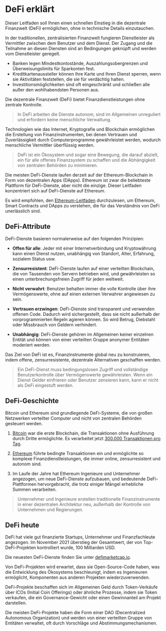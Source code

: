 # DeFi erklärt

Dieser Leitfaden soll Ihnen einen schnellen Einstieg in die dezentrale Finanzwelt (DeFi) ermöglichen, ohne in technische Details einzutauchen.

In der traditionellen, zentralisierten Finanzwelt fungieren Dienstleister als Vermittler zwischen dem Benutzer und dem Dienst. Der Zugang und die Teilnahme an diesen Diensten sind an Bedingungen geknüpft und werden vom Dienstleister geregelt.

- Banken legen Mindestkontostände, Auszahlungsobergrenzen und Überweisungslimits für Sparkonten fest.
- Kreditkartenaussteller können Ihre Karte und Ihren Dienst sperren, wenn sie Aktivitäten feststellen, die sie für verdächtig halten.
- Investitionsmöglichkeiten sind oft eingeschränkt und schließen alle außer den wohlhabendsten Personen aus.

Die dezentrale Finanzwelt (DeFi) bietet Finanzdienstleistungen ohne zentrale Kontrolle.

> In DeFi arbeiten die Dienste autonom, sind im Allgemeinen unreguliert und erfordern keine menschliche Verwaltung.

Technologien wie das Internet, Kryptografie und Blockchain ermöglichen die Erstellung von Finanzinstrumenten, bei denen Vertrauen und Zuverlässigkeit durch Computerprogramme gewährleistet werden, wodurch menschliche Vermittler überflüssig werden.

> DeFi ist ein Ökosystem und sogar eine Bewegung, die darauf abzielt, ein für alle offenes Finanzsystem zu schaffen und die Abhängigkeit von zentralen Behörden zu minimieren.

Die meisten DeFi-Dienste laufen derzeit auf der Ethereum-Blockchain in Form von dezentralen Apps (DApps). Ethereum ist zwar die beliebteste Plattform für DeFi-Dienste, aber nicht die einzige. Dieser Leitfaden konzentriert sich auf DeFi-Dienste auf Ethereum.

Es wird empfohlen, den [Ethereum-Leitfaden](../../token_guides/de/ethereum.md) durchzulesen, um Ethereum, Smart Contracts und DApps zu verstehen, die für das Verständnis von DeFi unerlässlich sind.

## DeFi-Attribute

DeFi-Dienste basieren normalerweise auf den folgenden Prinzipien:

- **Offen für alle**: Jeder mit einer Internetverbindung und Kryptowährung kann einen Dienst nutzen, unabhängig von Standort, Alter, Erfahrung, sozialem Status usw.

- **Zensurresistent**: DeFi-Dienste laufen auf einer verteilten Blockchain, die von Tausenden von Servern betrieben wird, und gewährleisten so einen unterbrechungsfreien Zugriff für jeden weltweit.

- **Nicht verwahrt**: Benutzer behalten immer die volle Kontrolle über ihre Vermögenswerte, ohne auf einen externen Verwahrer angewiesen zu sein.

- **Vertrauen erzwingen**: DeFi-Dienste sind transparent und verwenden offenen Code. Dadurch wird sichergestellt, dass sie nicht außerhalb der vorprogrammierten Regeln agieren können. So wird Betrug, Diebstahl oder Missbrauch von Geldern verhindert.

- **Unabhängig**: DeFi-Dienste gehören im Allgemeinen keiner einzelnen Entität und können von einer verteilten Gruppe anonymer Entitäten moderiert werden.

Das Ziel von DeFi ist es, Finanzinstrumente global neu zu konstruieren, indem offene, zensurresistente, dezentrale Alternativen geschaffen werden.

> Ein DeFi-Dienst muss bedingungslosen Zugriff und vollständige Benutzerkontrolle über Vermögenswerte gewährleisten. Wenn ein Dienst Gelder einfrieren oder Benutzer zensieren kann, kann er nicht als DeFi eingestuft werden.

## DeFi-Geschichte

Bitcoin und Ethereum sind grundlegende DeFi-Systeme, die von großen Netzwerken verteilter Computer und nicht von zentralen Behörden gesteuert werden.

1. [Bitcoin](../../token_guides/de/bitcoin.md) war die erste Blockchain, die Transaktionen ohne Ausführung durch Dritte ermöglichte. Es verarbeitet jetzt [300.000 Transaktionen pro Tag](https://bitinfocharts.com/comparison/bitcoin-transactions.html#1y).

2. [Ethereum](../../token_guides/de/ethereum.md) führte bedingte Transaktionen ein und ermöglichte so komplexe Finanzdienstleistungen, die immer online, zensurresistent und autonom sind.

3. Im Laufe der Jahre hat Ethereum Ingenieure und Unternehmer angezogen, um neue DeFi-Dienste aufzubauen, und bedeutende DeFi-Plattformen hervorgebracht, die trotz einiger Mängel erhebliche Summen verarbeiten.

> Unternehmer und Ingenieure erstellen traditionelle Finanzinstrumente in einer dezentralen Architektur neu, außerhalb der Kontrolle von Unternehmen und Regierungen.

## DeFi heute

DeFi hat viele gut finanzierte Startups, Unternehmer und Finanzfachleute angezogen. Im November 2021 überstieg der Gesamtwert, der von Top-DeFi-Projekten kontrolliert wurde, 100 Milliarden USD.

Die neuesten DeFi-Dienste finden Sie unter [defimarketcap.io](https://defimarketcap.io).

Von DeFi-Projekten wird erwartet, dass sie Open-Source-Code haben, was die Entwicklung des Ökosystems beschleunigt, indem es Ingenieuren ermöglicht, Komponenten aus anderen Projekten wiederzuverwenden.

DeFi-Projekte beschaffen sich im Allgemeinen Geld durch Token-Verkäufe über ICOs (Initial Coin Offerings) oder ähnliche Prozesse, indem sie Token verkaufen, die ein Governance-Gewicht oder einen Gewinnanteil am Projekt darstellen.

Die meisten DeFi-Projekte haben die Form einer DAO (Decentralized Autonomous Organization) und werden von einer verteilten Gruppe von Entitäten verwaltet, oft durch Vorschläge und Abstimmungsmechanismen.